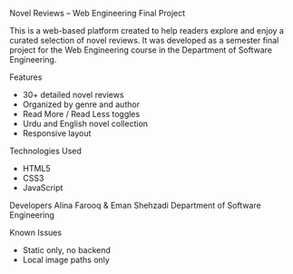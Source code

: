  Novel Reviews – Web Engineering Final Project

This is a web-based platform created to help readers explore and enjoy a curated selection of novel reviews. It was developed as a semester final project for the Web Engineering course in the Department of Software Engineering.

 Features
- 30+ detailed novel reviews
- Organized by genre and author
- Read More / Read Less toggles
- Urdu and English novel collection
- Responsive layout

 Technologies Used
- HTML5
- CSS3
- JavaScript

 Developers
Alina Farooq & Eman Shehzadi 
Department of Software Engineering

 Known Issues
- Static only, no backend
- Local image paths only
